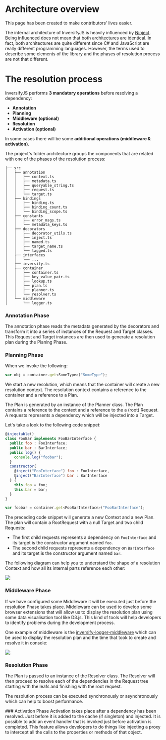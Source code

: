 # Architecture overview

This page has been created to make contributors' lives easier.

The internal architecture of InversifyJS is heavily influenced by [Ninject](https://github.com/ninject/Ninject). Being influenced does not mean that both architectures are identical. In fact, both architectures are quite different since C# and JavaScript are really different programming languages. However, the terms used to describe some elements of the library and the phases of resolution process are not that different.

# The resolution process
InversifyJS performs **3 mandatory operations** before resolving a dependency: 

- **Annotation**
- **Planning**
- **Middleware (optional)**
- **Resolution**
- **Activation (optional)**

In some cases there will be some **additional operations (middleware & activation)**.

The project's folder architecture groups the components that are related with one of the phases of the resolution process:
```
├── src
│   ├── annotation
│   │   ├── context.ts
│   │   ├── metadata.ts
│   │   ├── queryable_string.ts
│   │   ├── request.ts
│   │   └── target.ts
│   ├── bindings
│   │   ├── binding.ts
│   │   ├── binding_count.ts
│   │   └── binding_scope.ts
│   ├── constants
│   │   ├── error_msgs.ts
│   │   └── metadata_keys.ts
│   ├── decorators
│   │   ├── decorator_utils.ts
│   │   ├── inject.ts
│   │   ├── named.ts
│   │   ├── target_name.ts
│   │   └── tagged.ts
│   ├── interfaces
│   │   └── ...
│   ├── inversify.ts
│   ├── container
│   │   ├── container.ts
│   │   ├── key_value_pair.ts
│   │   ├── lookup.ts
│   │   ├── plan.ts
│   │   ├── planner.ts
│   │   └── resolver.ts
│   └── middleware
│       └── logger.ts
```

### Annotation Phase
The annotation phase reads the metadata generated by the decorators and transform it into a series of instances of the Request and Target classes. This Request and Target instances are then used to generate a resolution plan during the Planing Phase. 

### Planning Phase
When we invoke the following:
```js
var obj = container.get<SomeType>("SomeType");
```
We start a new resolution, which means that the container will create a new resolution context. The resolution context contains a reference to the container and a reference to a Plan.

The Plan is generated by an instance of the Planner class. The Plan contains a reference to the context and a reference to the a (root) Request. A requests represents a dependency which will be injected into a Target. 

Let's take a look to the following code snippet:

```js
@injectable()
class FooBar implements FooBarInterface {
  public foo : FooInterface;
  public bar : BarInterface;
  public log() {
    console.log("foobar");
  }
  constructor(
    @inject("FooInterface") foo : FooInterface, 
    @inject("BarInterface") bar : BarInterface
  ) {
    this.foo = foo;
    this.bar = bar;
  }
}

var foobar = container.get<FooBarInterface>("FooBarInterface");
```
The preceding code snippet will generate a new Context and a new Plan. The plan will contain a RootRequest with a null Target and two child Requests:
- The first child requests represents a dependency on `FooInterface` and its target is the constructor argument named `foo`.
- The second child requests represents a dependency on `BarInterface` and its target is the constructor argument named `bar`.

The following diagram can help you to understand the shape of a resolution Context and how all its internal parts reference each other:

![](http://i.imgur.com/NSSbPWy.png)

### Middleware Phase
If we have configured some Middleware it will be executed just before the resolution Phase takes place. Middleware can be used to develop some browser extensions that will allow us to display the resolution plan using some data visualisation tool like D3.js. This kind of tools will help developers to identify problems during the development process.

One example of middleware is the [inversify-logger-middleware](https://github.com/inversify/inversify-logger-middleware) which can be used to display the resolution plan and the time that took to create and resolve it in console:

![](http://i.imgur.com/iFAogro.png)

### Resolution Phase
The Plan is passed to an instance of the Resolver class. The Resolver will then proceed to resolve each of the dependencies in the Request tree starting with the leafs and finishing with the root request.

The resolution process can be executed synchronously or asynchronously which can help to boost performance.

### Activation Phase
Activation takes place after a dependency has been resolved. Just before it is added to the cache (if singleton) and injected. It is possible to add an event handler that is invoked just before activation is completed. This feature allows developers to do things like injecting a proxy to intercept all the calls to the properties or methods of that object.

